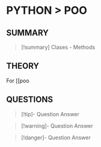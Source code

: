 # PYTHON > POO

## SUMMARY
> [!summary]
> Clases - Methods
## THEORY

For [[poo


## QUESTIONS
> [!tip]- Question
> Answer

> [!warning]- Question
> Answer

> [!danger]- Question
> Answer

